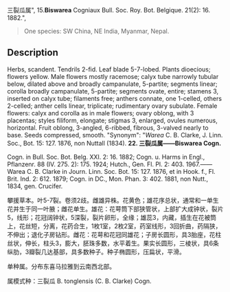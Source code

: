 三裂瓜属",
15.**Biswarea** Cogniaux Bull. Soc. Roy. Bot. Belgique. 21(2): 16. 1882.",

> One species: SW China, NE India, Myanmar, Nepal.

## Description
Herbs, scandent. Tendrils 2-fid. Leaf blade 5-7-lobed. Plants dioecious; flowers yellow. Male flowers mostly racemose; calyx tube narrowly tubular below, dilated above and broadly campanulate, 5-partite; segments linear; corolla broadly campanulate, 5-partite; segments ovate, entire; stamens 3, inserted on calyx tube; filaments free; anthers connate, one 1-celled, others 2-celled; anther cells linear, triplicate; rudimentary ovary subulate. Female flowers: calyx and corolla as in male flowers; ovary oblong, with 3 placentas; styles filiform, elongate; stigmas 3, enlarged, ovules numerous, horizontal. Fruit oblong, 3-angled, 6-ribbed, fibrous, 3-valved nearly to base. Seeds compressed, smooth.
  "Synonym": "*Warea* C. B. Clarke, J. Linn. Soc., Bot. 15: 127. 1876, non Nuttall (1834).
**22. 三裂瓜属——Biswarea Cogn.**

Cogn. in Bull. Soc. Bot. Belg. XXI. 2: 16. 1882; Cogn. u. Harms in Engl., Pflanzenr. 88 (IV. 275. 2): 175. 1924; Hutch., Gen. Fl. Pl. 2: 403. 1967.——Warea C. B. Clarke in Journ. Linn. Soc. Bot. 15: 127. 1876, et in Hook. f., Fl. Brit. Ind. 2: 612. 1879; Cogn. in DC., Mon. Phan. 3: 402. 1881, non Nutt., 1834, gen. Crucifer.

攀援草本。叶5-7裂。卷须2歧。雌雄异株。花黄色；雄花序总状，通常和一单生花并生于同一叶腋；雌花单生。雄花：花萼筒下部狭管状，上部扩大成钟状，裂片5，线形；花冠阔钟状，5深裂，裂片卵形，全缘；雄蕊3，内藏，插生在花被筒上，花丝短，分离，花药合生，1枚1室，2枚2室，药室线形，3回折曲，药隔狭，不伸出；退化子房钻形。雌花：花萼和花冠同雄花；子房长圆形，具3胎座，花柱丝状，伸长，柱头3，膨大，胚珠多数，水平着生。果实长圆形，三棱状，具6条纵肋，3瓣裂几达基部，具多数种子。种子椭圆形，压扁状，平滑。

单种属。分布东喜马拉雅到云南西北部。

属模式种：三裂瓜 B. tonglensis (C. B. Clarke) Cogn.
